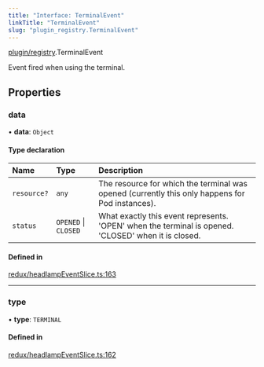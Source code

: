 ```yaml
---
title: "Interface: TerminalEvent"
linkTitle: "TerminalEvent"
slug: "plugin_registry.TerminalEvent"
---
```


[plugin/registry](../modules/plugin_registry.md).TerminalEvent

Event fired when using the terminal.

## Properties

### data

• **data**: `Object`

#### Type declaration

| Name | Type | Description |
| :------ | :------ | :------ |
| `resource?` | `any` | The resource for which the terminal was opened (currently this only happens for Pod instances). |
| `status` | `OPENED` \| `CLOSED` | What exactly this event represents. 'OPEN' when the terminal is opened. 'CLOSED' when it is closed. |

#### Defined in

[redux/headlampEventSlice.ts:163](https://github.com/headlamp-k8s/headlamp/blob/45b84205/frontend/src/redux/headlampEventSlice.ts#L163)

___

### type

• **type**: `TERMINAL`

#### Defined in

[redux/headlampEventSlice.ts:162](https://github.com/headlamp-k8s/headlamp/blob/45b84205/frontend/src/redux/headlampEventSlice.ts#L162)
